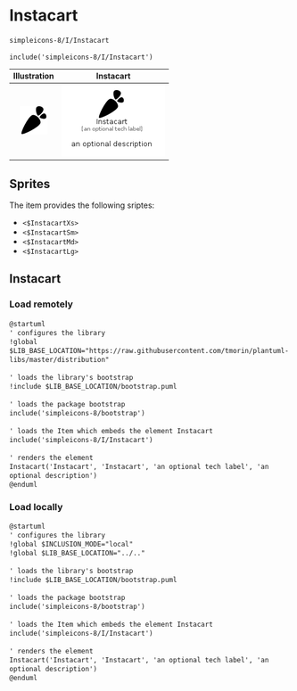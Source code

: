 # Instacart


```text
simpleicons-8/I/Instacart
```

```text
include('simpleicons-8/I/Instacart')
```



| Illustration | Instacart |
| :---: | :---: |
| ![illustration for Illustration](../../simpleicons-8/I/Instacart.png) | ![illustration for Instacart](../../simpleicons-8/I/Instacart.Local.png) |



## Sprites
The item provides the following sriptes:

- `<$InstacartXs>`
- `<$InstacartSm>`
- `<$InstacartMd>`
- `<$InstacartLg>`





## Instacart

### Load remotely
```plantuml
@startuml
' configures the library
!global $LIB_BASE_LOCATION="https://raw.githubusercontent.com/tmorin/plantuml-libs/master/distribution"

' loads the library's bootstrap
!include $LIB_BASE_LOCATION/bootstrap.puml

' loads the package bootstrap
include('simpleicons-8/bootstrap')

' loads the Item which embeds the element Instacart
include('simpleicons-8/I/Instacart')

' renders the element
Instacart('Instacart', 'Instacart', 'an optional tech label', 'an optional description')
@enduml
```

### Load locally
```plantuml
@startuml
' configures the library
!global $INCLUSION_MODE="local"
!global $LIB_BASE_LOCATION="../.."

' loads the library's bootstrap
!include $LIB_BASE_LOCATION/bootstrap.puml

' loads the package bootstrap
include('simpleicons-8/bootstrap')

' loads the Item which embeds the element Instacart
include('simpleicons-8/I/Instacart')

' renders the element
Instacart('Instacart', 'Instacart', 'an optional tech label', 'an optional description')
@enduml
```

